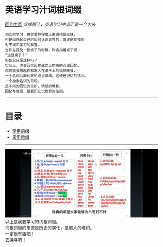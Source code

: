 # 英语学习汁词根词缀
[回到主页](../../../主页.md)
*众嗦粥汁，英语学习中词汇是一个大头*
```
词汇的学习，确实某种程度上来说枯燥无味。
但是回想起自己时如何认识世界的，或许便能找到
对于词汇学习的解答。
当你在提及一张桌子的时候，你会指着桌子说：
“这是桌子！”
但仅仅只是这样吗？
实际上，你会回忆起在此之上构筑的点滴回忆。
你可能会想起你和家人在桌子上的愉快晚餐，
一个名词后面代表的点点滴滴，这便是记忆的核心。
一个抽象名词的背后，
是不同的回忆的交织，情感的堆积。
回忆与情感，是我们认识世界的法则。
```
---
# 目录
- [常用前缀](prefix.md)
- [常用后缀](subfix.md)

---

![alt text](src_img/main.1.jpg)
以上是我要学习的词根词缀。  
词根词缀的来源是历史的演化，是前人的堆积。  
一定很有趣吧！  
去探寻吧！  